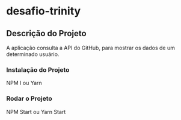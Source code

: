 # desafio-trinity

## Descrição do Projeto
A aplicação consulta a API do GitHub, para mostrar os dados de um determinado usuário.

### Instalação do Projeto
NPM I ou Yarn

### Rodar o Projeto
NPM Start ou Yarn Start
